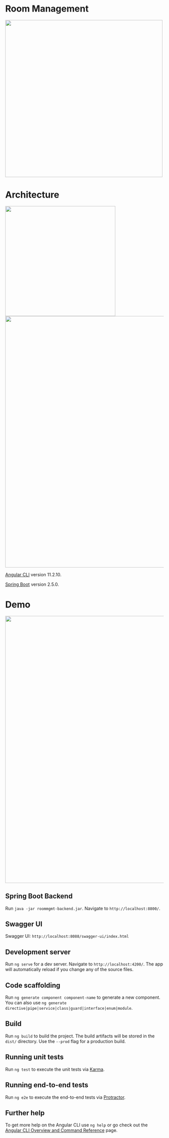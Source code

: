 # Room Management

<img src="https://i.imgur.com/YkRNXNp.png" width="500" />

# Architecture
          
<img src="https://image.ibb.co/bDRu8x/Image2.png" width="350px" />

<img src="https://i.imgur.com/OAwZXKy.png" width="800px" />

[Angular CLI](https://github.com/angular/angular-cli) version 11.2.10.

[Spring Boot](https://spring.io/projects/spring-boot) version 2.5.0.

# Demo

<img src="https://i.imgur.com/yv4wIof.jpg" width="850px" />

## Spring Boot Backend

Run `java -jar roommgmt-backend.jar`. Navigate to `http://localhost:8800/`.

## Swagger UI
Swagger UI: `http://localhost:8088/swagger-ui/index.html`

## Development server

Run `ng serve` for a dev server. Navigate to `http://localhost:4200/`. The app will automatically reload if you change any of the source files.

## Code scaffolding

Run `ng generate component component-name` to generate a new component. You can also use `ng generate directive|pipe|service|class|guard|interface|enum|module`.

## Build

Run `ng build` to build the project. The build artifacts will be stored in the `dist/` directory. Use the `--prod` flag for a production build.

## Running unit tests

Run `ng test` to execute the unit tests via [Karma](https://karma-runner.github.io).

## Running end-to-end tests

Run `ng e2e` to execute the end-to-end tests via [Protractor](http://www.protractortest.org/).

## Further help

To get more help on the Angular CLI use `ng help` or go check out the [Angular CLI Overview and Command Reference](https://angular.io/cli) page.
